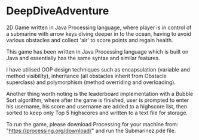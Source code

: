 # DeepDiveAdventure
2D Game written in Java Processing language, where player is in control of a submarine with arrow keys diving deeper in to the ocean,
having to avoid various obstacles and collect 'air' to score points and regain health.

This game has been written in Java Processing language which is built on Java and essentially has the same syntax and similar features.

I have utilised OOP design techniques such as encapsulation (variable and method visibility), inheritance (all obstacles
inherit from Obstacle superclass) and polymorphism (method overriding and overloading).

Another thing worth noting is the leaderboard implementation with a Bubble Sort algorithm, where after the game is finished, user is
prompted to enter his username, his score and username are added to a highscore list, then sorted to keep only Top 5 highscores and
written to a text file for storage.



To run the game, please download Processing for your machine from: "https://processing.org/download/" and 
run the Submarinez.pde file.
